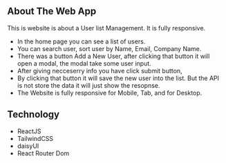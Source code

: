 ## About The Web App
This is website is about a User list Management.
It is fully responsive.

- In the home page you can see a list of users.
- You can search user, sort user by Name, Email, Company Name.
- There was a button Add a New User, after clicking that button it will  open a modal, the modal take some user input.
- After giving necceserry info you have click submit button, 
- By clicking that button it will save the  new user into the list. But the API is not store the data it will just show the resopnse.
- The Website is fully responsive for Mobile, Tab, and for Desktop.

## Technology
- ReactJS
- TailwindCSS
- daisyUI
- React Router Dom
